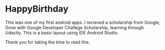 # HappyBirthday

This was one of my first android apps. I recieved a scholarship from Google, Grow with Google Developer Challege Scholarship, learning through Udacity. This is a basic layout using IDE Android Studio.

Thank you for taking the time to read this.
